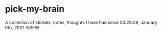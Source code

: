 # pick-my-brain
A collection of stickies, notes, thoughts I have had since 00:28:49, January 9th, 2021. NSFW 
